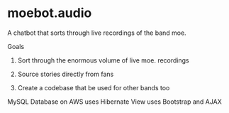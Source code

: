 # moebot.audio
A chatbot that sorts through live recordings of the band moe.

Goals

1) Sort through the enormous volume of live moe. recordings

2) Source stories directly from fans

3) Create a codebase that be used for other bands too

MySQL Database on AWS uses Hibernate
View uses Bootstrap and AJAX
